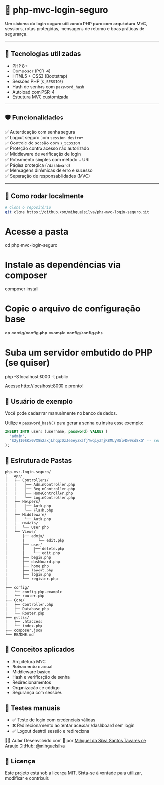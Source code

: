# 🔐 php-mvc-login-seguro

Um sistema de login seguro utilizando PHP puro com arquitetura MVC, sessions, rotas protegidas, mensagens de retorno e boas práticas de segurança.

---

## 🧰 Tecnologias utilizadas

- PHP 8+
- Composer (PSR-4)
- HTML5 + CSS3 (Bootstrap)
- Sessões PHP (`$_SESSION`)
- Hash de senhas com `password_hash`
- Autoload com PSR-4
- Estrutura MVC customizada

---

## 🛡️ Funcionalidades

✅ Autenticação com senha segura  
✅ Logout seguro com `session_destroy`  
✅ Controle de sessão com `$_SESSION`  
✅ Proteção contra acesso não autorizado  
✅ Middleware de verificação de login  
✅ Roteamento simples com método + URI  
✅ Página protegida (`/dashboard`)  
✅ Mensagens dinâmicas de erro e sucesso  
✅ Separação de responsabilidades (MVC)

---

## 🚀 Como rodar localmente

```bash
# Clone o repositório
git clone https://github.com/mihguelsilva/php-mvc-login-seguro.git
```

# Acesse a pasta
cd php-mvc-login-seguro

# Instale as dependências via composer
composer install

# Copie o arquivo de configuração base
cp config/config.php.example config/config.php

# Suba um servidor embutido do PHP (se quiser)
php -S localhost:8000 -t public

Acesse http://localhost:8000 e pronto! 

## 🧪 Usuário de exemplo
Você pode cadastrar manualmente no banco de dados.

Utilize o ```password_hash()``` para gerar a senha ou insira esse exemplo:

```sql
INSERT INTO users (username, password) VALUES (
  'admin',
  '$2y$10$Kx0VX8b2axjLhqq3DzJe5eyZxsfjYwqiyZTjK8MLyWSlvDw9sd8xG' -- senha: admin123
);
```

## 📁 Estrutura de Pastas

```pgsql
php-mvc-login-seguro/
├── App/
│   ├── Controllers/
|   |    ├── AdminController.php
|   |    ├── BeginController.php
|   |    ├── HomeController.php
|   |    └── LoginController.php
|   ├── Helpers/
|   |    ├── Auth.php
|   |    └── Flash.php
│   ├── Middleware/
|   |    └── Auth.php
│   ├── Models/
|   |   └── User.php
│   └── Views/
|       ├── admin/
|       |      └── edit.php
|       ├── user/
|       |    ├── delete.php
|       |    └── edit.php
|       ├── begin.php
|       ├── dashboard.php
|       ├── home.php
|       ├── layout.php
|       ├── login.php
|       └── register.php
|       
├── config/
│   └── config.php.example
|   └── router.php
├── Core/
|   ├── Controller.php
|   ├── Database.php
|   └── Router.php
├── public/
|   ├── .htaccess
│   └── index.php
├── composer.json
└── README.md
```

## 🧠 Conceitos aplicados

- Arquitetura MVC
- Roteamento manual
- Middleware básico
- Hash e verificação de senha
- Redirecionamentos
- Organização de código
- Segurança com sessões

## 🧪 Testes manuais

- ✅ Teste de login com credenciais válidas
- ❌ Redirecionamento ao tentar acessar /dashboard sem login
- ✅ Logout destrói sessão e redireciona

🙋‍♂️ Autor
Desenvolvido com 💙 por [Mihguel da Silva Santos Tavares de Araujo](https://www.linkedin.com/in/mihguel-da-silva-santos-tavares-de-araujo/)
GitHub: [@mihguelsilva](https://github.com/mihguelsilva)

## 📝 Licença

Este projeto está sob a licença MIT. Sinta-se à vontade para utilizar, modificar e contribuir.
